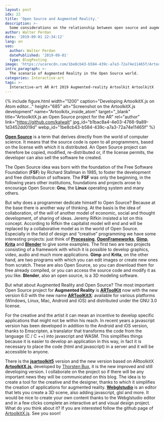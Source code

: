 ```yaml
---
layout: post
idx: 22
title: 'Open Source and Augmented Reality.'
description: >-
  Some considerations on the relationship between open source and augmented reality: The open source philosophy, and what open source resources exist for a creative in the field of augmented reality and interactive art.
author: Walter Perdan
date: '2019-09-01 22:34:12'
lang: en
seo:
  author: Walter Perdan
  datePublished: '2019-09-01'
  type: BlogPosting
image: 'https://ucarecdn.com/1be8cb43-b584-439c-a7a3-72a74e11465f/Artoolkitx_inside_atom.webp'
intro_paragraph: >-
  The scenario of Augmented Reality in the Open Source world.
categories: Interactive-art
tags: >-
  Interactive-art AR Art 2019 Augmented-reality Artoolkit ArtoolkitX
---
```


{% include figure.html width="1200" caption="Developing ArtoolkitX.js on Atom editor..." height="685" alt="Screenshot on the ArtoolkitX.js development" name="Artoolkitx_inside_atom" target="_blank" title="ArtoolkitX.js an Open Source project for the AR" rel="author" link="https://github.com/kalwalt" jpg_id="b1bac8a4-4e03-4766-9a89-1d3452dd019d" webp_id="1be8cb43-b584-439c-a7a3-72a74e11465f" %}

[**Open Source**](https://en.wikipedia.org/wiki/Open_source) is a term that derives directly from the world of computer science. It means that the source code is open to all programmers, based on the license with which it is distributed. An Open Source project can therefore be copied, modified, re-distributed or, if the license permits, the developer can also sell the software he created.

The Open Source idea was born with the foundation of the Free Software Foundation (**FSF**) by Richard Stallman in 1985, to foster the development and free distribution of software. The **FSF** was only the beginning, in the following years other institutions, foundations and projects arose to encourage Open Source: **Gnu**, the **Linux** operating system and many others.

But why does a programmer dedicate himself to Open Source? Because at the base there is another way of thinking. At the basis is the idea of ​​collaboration, of the will of another model of economic, social and thought development, of sharing of ideas. Jeremy Rifkin insisted a lot on this concept. According to Rifkin the capitalist model will end and will be replaced by a collaborative model as in the world of Open Source. Especially in the field of design and “creative” programming we have some interesting projects: just think of [**Processing**](https://processing.org/), [**OpenFrameworks**](https://openframeworks.cc), [**Gimp**](https://www.gimp.org), [**Krita**](https://krita.org) and [**Blender**](https://www.blender.org) to give some examples. The first two are two projects consisting of a framework with which it is possible to develop graphics, video, audio and much more applications. **Gimp** and **Krita**, on the other hand, are two programs with which you can edit images or create new ones from scratch. These are also Open Source, so you can download them for free already compiled, or you can access the source code and modify it as you like. **Blender**, also an open source, is a 3D modeling software.

But what about Augmented Reality and Open Source? The most important Open Source project for **Augmented Reality** is [**ARToolKit**](https://en.wikipedia.org/wiki/ARToolKit) now with the new version 6.0 with the new name [**ARToolKitX**](https://www.artoolkitx.org/): available for various platforms (Windows, Linux, Mac, Android and iOS) and distributed under the GNU 3.0 license.

For the creative and the artist it can mean an incentive to develop specific applications that might not be within his reach. In recent years a javascript version has been developed in addition to the Android and iOS version, thanks to Emscripten, a translator that transforms the code from the language (C / C ++) into javascript and WASM. This simplifies things because it is easier to develop an application in this way, in fact it is necessary to place the code (html and javascript) in a server and it will be accessible to anyone.

There is the [**jsartoolkit5**](https://github.com/artoolkit/jsartoolkit5) version and the new version based on ARtoolkitX [**ArtoolkitX.js**](https://github.com/augmentmy-world/artoolkitX.js), developed by [Thorsten Bux](http://augmentmy.world/), it is the new improved and still developing version. I collaborate on the project so if there will be any important news they will be communicated on this blog. The idea is to create a tool for the creative and the designer, thanks to which it simplifies the creation of applications for augmented reality. [**Webglstudio**](https://webglstudio.org) is an editor that lets you create a 3D scene, also adding javascript, glsl and more. It would be nice to create your own content thanks to the Webglstudio editor and in a few clicks complete an interactive art and visual design project. What do you think about it? If you are interested follow the github page of [ArtoolkitX.js](https://github.com/augmentmy-world/artoolkitX.js). See you soon!
